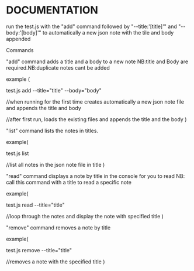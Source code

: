 # DOCUMENTATION
run the test.js with the "add" command followed by "--title:'[title]'" and "--body:'[body]'" to automatically a new json note with the tile and body appended

Commands


"add" command adds a title and a body to a new note NB:title and Body are required.NB:duplicate notes cant be added


example (


test.js add --title="title" --body="body"


//when running for the first time creates automatically a new json note file and appends the title and body


//after first run, loads the existing files and appends the title and the body
)


 "list" command  lists the notes in titles.
 
 
 example(
 
 
 test.js list
 
 
 //list all notes in the json note file in title
 )
 
 
 "read" command displays a note by title in the console for you to read NB: call this command with a title to read a specific note
 
 
 example(
 
 
 test.js read --title="title"
 
 
 //loop through the notes and display the note with specified title
)


"remove" command removes a note by title


example(


test.js remove --title="title"


//removes a note with the specified title
)
